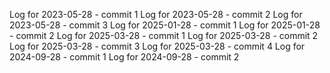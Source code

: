 Log for 2023-05-28 - commit 1
Log for 2023-05-28 - commit 2
Log for 2023-05-28 - commit 3
Log for 2025-01-28 - commit 1
Log for 2025-01-28 - commit 2
Log for 2025-03-28 - commit 1
Log for 2025-03-28 - commit 2
Log for 2025-03-28 - commit 3
Log for 2025-03-28 - commit 4
Log for 2024-09-28 - commit 1
Log for 2024-09-28 - commit 2
